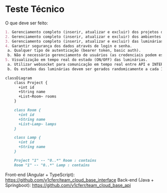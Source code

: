 # Teste Técnico

O que deve ser feito:

```markdown
1. Gerenciamento completo (inserir, atualizar e excluir) dos projetos de automação.
2. Gerenciamento completo (inserir, atualizar e excluir) dos ambientes de cada projeto de automação.
3. Gerenciamento completo (inserir, atualizar e excluir) das luminárias de cada ambiente.
4. Garantir segurança dos dados através de login e senha.
 a. Qualquer tipo de autenticação (bearer token, basic auth).
 b. Não é necessário gerenciamento de usuários (as credenciais podem estar em hardcode na API).
5. Visualização em tempo real do estado (ON/OFF) das luminárias.
 a. Utilizar websocket para comunicação em tempo real entre API e INTERFACE.
 b. Os estados das luminárias devem ser gerados randomicamente a cada 10 segundos.

classDiagram
    class Project {
      +int id
      +String name
      +List~Room~ rooms
    }

    class Room {
      +int id
      +String name
      +List~Lamp~ lamps
    }

    class Lamp {
      +int id
      +String name
    }

    Project "1" -- "0..*" Room : contains
    Room "1" -- "0..*" Lamp : contains
```

Front-end (Angular + TypeScript): <https://github.com/v1cferr/team_cloud_base_interface>
Back-end (Java + Springboot): <https://github.com/v1cferr/team_cloud_base_api>

